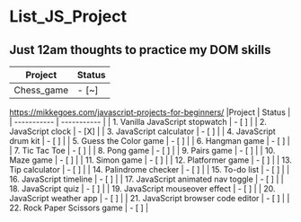 # List_JS_Project
## Just 12am thoughts to practice my DOM skills

|Project | Status |
| ----------- | ----------- |
| Chess_game | - [~] |

https://mikkegoes.com/javascript-projects-for-beginners/
|Project | Status |
| ----------- | ----------- |
| 1. Vanilla JavaScript stopwatch | - [ ] |
| 2. JavaScript clock | - [X] |
| 3. JavaScript calculator | - [ ] |
| 4. JavaScript drum kit | - [ ] |
| 5. Guess the Color game | - [ ] |
| 6. Hangman game | - [ ] |
| 7. Tic Tac Toe | - [ ] |
| 8. Pong game | - [ ] |
| 9. Pairs game | - [ ] |
| 10. Maze game | - [ ] |
| 11. Simon game | - [ ] |
| 12. Platformer game | - [ ] |
| 13. Tip calculator | - [ ] |
| 14. Palindrome checker | - [ ] |
| 15. To-do list | - [ ] |
| 16. JavaScript timeline | - [ ] |
| 17. JavaScript animated nav toggle | - [ ] |
| 18. JavaScript quiz | - [ ] |
| 19. JavaScript mouseover effect | - [ ] |
| 20. JavaScript weather app | - [ ] |
| 21. JavaScript browser code editor | - [ ] |
| 22. Rock Paper Scissors game | - [ ] |

